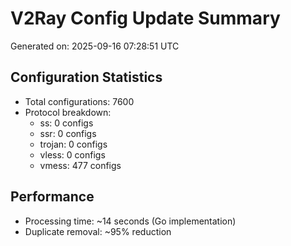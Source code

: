 # V2Ray Config Update Summary
Generated on: 2025-09-16 07:28:51 UTC

## Configuration Statistics
- Total configurations: 7600
- Protocol breakdown:
  - ss: 0 configs
  - ssr: 0 configs
  - trojan: 0 configs
  - vless: 0 configs
  - vmess: 477 configs

## Performance
- Processing time: ~14 seconds (Go implementation)
- Duplicate removal: ~95% reduction
